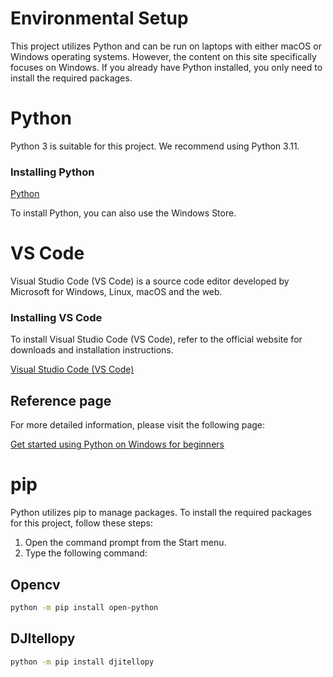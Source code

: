 # Environmental Setup
This project utilizes Python and can be run on laptops with either macOS or Windows operating systems. However, the content on this site specifically focuses on Windows. If you already have Python installed, you only need to install the required packages.
# Python
Python 3 is suitable for this project. We recommend using Python 3.11.
### Installing Python
[Python](https://www.python.org/downloads/)

To install Python, you can also use the Windows Store.

# VS Code
Visual Studio Code (VS Code) is a source code editor developed by Microsoft for Windows, Linux, macOS and the web.

### Installing VS Code
To install Visual Studio Code (VS Code), refer to the official website for downloads and installation instructions.

[Visual Studio Code (VS Code) ](https://code.visualstudio.com/)

## Reference page
For more detailed information, please visit the following page:

[Get started using Python on Windows for beginners](https://learn.microsoft.com/en-us/windows/python/beginners)




# pip
Python utilizes pip to manage packages. To install the required packages for this project, follow these steps:

1. Open the command prompt from the Start menu.
2. Type the following command:
## Opencv
```bash
python -m pip install open-python
```
## DJItellopy
```bash
python -m pip install djitellopy
```
